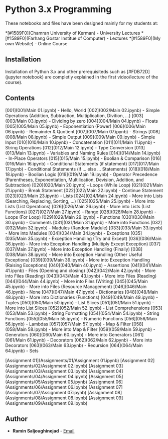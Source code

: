 # Python 3.x Programming 

These notebooks and files have been designed mainly for my students at:

*[#1589F0](Chamran University of Kerman) - University Lectures
*[#1589F0](Farhang Gostar Institue of Computer) - Lectures
*[#1589F0](My own Website) - Online Course


## Installation

Installation of Python 3.x and other prerequisiteds such as [#FDB72D](jupyter notebook) are completly explained in the first video/lecture of the course).


## Contents

[001](001/Main 01.ipynb) - Hello, World
[002](002/Main 02.ipynb) - Simple Operations (Addition, Subtraction, Multiplication, Divition, ...)
[003](003/Main 03.ipynb) - Dividing by zero
[004](004/Main 04.ipynb) - Floats
[005](005/Main 05.ipynb) - Exponentiation (Power)
[006](006/Main 06.ipynb) - Remainder & Quotient
[007](007/Main 07.ipynb) - Strings
[008](008/Main 08.ipynb) - Simple Output
[009](009/Main 09.ipynb) - Simple Input
[010](010/Main 10.ipynb) - Concatenation
[011](011/Main 11.ipynb) - String Operations
[012](012/Main 12.ipynb) - Type Conversion
[013](013/Main 13.ipynb) - Variables and Naming Rules
[014](014/Main 14.ipynb) - In-Place Operators
[015](015/Main 15.ipynb) - Boolian & Comparison
[016](016/Main 16.ipynb) - Conditional Statements (if statement)
[017](017/Main 17.ipynb) - Conditional Statements (if ... else ... Statements)
[018](018/Main 18.ipynb) - Boolian Logic
[019](019/Main 19.ipynb) - Operator Precedence (Parentheses, Exponentiation, Multilication, Devision, Addition, and Subtraction) 
[020](020/Main 20.ipynb) - Loops (While Loop)
[021](021/Main 21.ipynb) - Break Statement
[022](022/Main 22.ipynb) - Continue Statement
[023](023/Main 23.ipynb) - Lists
[024](024/Main 24.ipynb) - More into Lists (Searching, Replacing, Sorting, ...)
[025](025/Main 25.ipynb) - More into Lists (List Operations)
[026](026/Main 26.ipynb) - More into Lists (List Functions)
[027](027/Main 27.ipynb) - Range
[028](028/Main 28.ipynb) - Loops (For Loop)
[029](029/Main 29.ipynb) - Functions
[030](030/Main 30.ipynb) - Comments
[031](031/Main 31.ipynb) - More into Functions
[032](032/Main 32.ipynb) - Madules (Random Madule)
[033](033/Main 33.ipynb) - More into Madules
[034](034/Main 34.ipynb) - Exceptions
[035](035/Main 35.ipynb) - Exception Handling (Try and Except)
[036](036/Main 36.ipynb) - More into Exception Handling (Multiply Except Exception)
[037](037/Main 37.ipynb) - More into Exception Handling (Finally)
[038](038/Main 38.ipynb) - More into Exception Handling (Other Useful Exceptions)
[039](039/Main 39.ipynb) - More into Exception Handling (Raising Exceptions)
[040](040/Main 40.ipynb) - Assertions
[041](041/Main 41.ipynb) - Files (Opening and closing)
[042](042/Main 42.ipynb) - More into Files (Reading)
[043](043/Main 43.ipynb) - More into Files (Reading)
[044](044/Main 44.ipynb) - More into Files (Writing)
[045](045/Main 45.ipynb) - More into Files (Resource Management)
[046](046/Main 46.ipynb) - None
[047](047/Main 47.ipynb) - Dictionaries
[048](048/Main 48.ipynb) - More into Dictionaries (Functions)
[049](049/Main 49.ipynb) - Tuples
[050](050/Main 50.ipynb) - List Slices
[051](051/Main 51.ipynb) - More into List Slices
[052](052/Main 52.ipynb) - List Comprehensions
[053](053/Main 53.ipynb) - String Formatting
[054](054/Main 54.ipynb) - String Functions
[055](055/Main 55.ipynb) - Numeric Functions
[056](056/Main 56.ipynb) - Lambdas
[057](057/Main 57.ipynb) - Map & Filter
[058](058/Main 58.ipynb) - More into Map & Filter
[059](059/Main 59.ipynb) - Generators
[060](060/Main 60.ipynb) - More into Generators
[061](061/Main 61.ipynb) - Decorators
[062](062/Main 62.ipynb) - More into Decorators
[063](063/Main 63.ipynb) - Recursion
[064](064/Main 64.ipynb) - Sets


 [Assignment 01](Assignments/01/Assignment 01.ipynb)
 [Assignment 02](Assignments/02/Assignment 02.ipynb)
 [Assignment 03](Assignments/03/Assignment 03.ipynb)
 [Assignment 04](Assignments/04/Assignment 04.ipynb)
 [Assignment 05](Assignments/05/Assignment 05.ipynb)
 [Assignment 06](Assignments/06/Assignment 06.ipynb)
 [Assignment 07](Assignments/07/Assignment 07.ipynb)
 [Assignment 08](Assignments/08/Assignment 08.ipynb)
 [Assignment 09](Assignments/09/Assignment 09.ipynb)


## Author

* **Ramin Saljoughinejad** - [Email](ramin.saljoughi@icloud.com)
